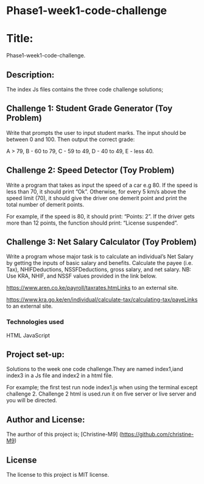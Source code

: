 # Phase1-week1-code-challenge

  # Title:
Phase1-week1-code-challenge.

   ## Description:
   The index Js files contains the three code challenge solutions;

## Challenge 1: Student Grade Generator (Toy Problem)
Write that prompts the user to input student marks. The input should be between 0 and 100. Then output the correct grade: 

A > 79, B - 60 to 79, C -  59 to 49, D - 40 to 49, E - less 40.

 

## Challenge 2: Speed Detector (Toy Problem)
Write a program that takes as input the speed of a car e.g 80. If the speed is less than 70, it should print “Ok”. Otherwise, for every 5 km/s above the speed limit (70), it should give the driver one demerit point and print the total number of demerit points.

For example, if the speed is 80, it should print: “Points: 2”. If the driver gets more than 12 points, the function should print: “License suspended”.

 

## Challenge 3: Net Salary Calculator (Toy Problem)
Write a program whose major task is to calculate an individual’s Net Salary by getting the inputs of basic salary and benefits. Calculate the payee (i.e. Tax), NHIFDeductions, NSSFDeductions, gross salary, and net salary. 
NB: Use KRA, NHIF, and NSSF values provided in the link below.

https://www.aren.co.ke/payroll/taxrates.htmLinks to an external site.  

https://www.kra.go.ke/en/individual/calculate-tax/calculating-tax/payeLinks to an external site.



   ### Technologies used
  HTML
  JavaScript


   ## Project set-up:
Solutions to the week one code challenge.They are named index1,iand index3 in a Js file and index2 in a html file.
<!-- For each challenge,run node index.js .Remember to include the number responsible for each test. -->
For example; the first test run node index1.js when using the terminal except challenge 2.
Challenge 2 html is used.run it on five server or live server and you will be directed.



   ## Author and License:
   The aurthor of this project is;
   [Christine-M9]
   (https://github.com/christine-M9)

   ## License
   The license to this project is MIT license.
   